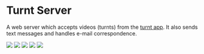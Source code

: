 # Turnt Server

A web server which accepts videos (turnts) from the [turnt app](https://github.com/MoonshotLab/Turnt). It also sends text messages and handles e-mail correspondence.

![](http://i.imgur.com/UQhQj9A.gif)
![](http://i.imgur.com/M1wWBnE.gif)
![](http://i.imgur.com/RArCCIS.gif)
![](http://i.imgur.com/43QRw1B.gif)
![](http://i.imgur.com/ijXdI0h.gif)

